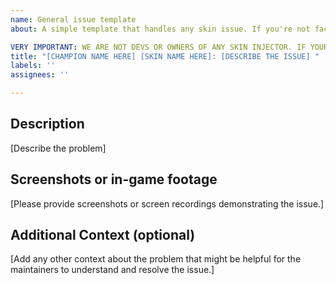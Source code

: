 ```yaml
---
name: General issue template
about: A simple template that handles any skin issue. If you're not facing a skin issue, you can simply write your question.

VERY IMPORTANT: WE ARE NOT DEVS OR OWNERS OF ANY SKIN INJECTOR. IF YOURE FACING PROBLEMS WITH THE INJECTOR ITSELF, PLEASE REDIRECT IT TO THE CORRESPONDING DEV.
title: "[CHAMPION NAME HERE] [SKIN NAME HERE]: [DESCRIBE THE ISSUE] "
labels: ''
assignees: ''

---
```


## Description
[Describe the problem]


## Screenshots or in-game footage
[Please provide screenshots or screen recordings demonstrating the issue.]


## Additional Context (optional)
[Add any other context about the problem that might be helpful for the maintainers to understand and resolve the issue.]

